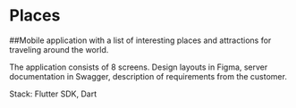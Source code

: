 # Places

##Mobile application with a list of interesting places and attractions for traveling around the world.

The application consists of 8 screens. Design layouts in Figma, server documentation in Swagger, description of requirements from the customer.

Stack: Flutter SDK, Dart
